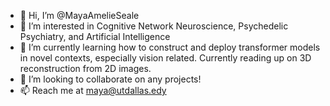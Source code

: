 - 👋 Hi, I’m @MayaAmelieSeale
- 👀 I’m interested in Cognitive Network Neuroscience, Psychedelic Psychiatry, and Artificial Intelligence 
- 🌱 I’m currently learning how to construct and deploy transformer models in novel contexts, especially vision related. Currently reading up on 3D reconstruction from 2D images. 
- 💞️ I’m looking to collaborate on any projects!
- 📫 Reach me at maya@utdallas.edy 


